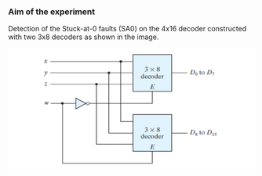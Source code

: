### Aim of the experiment

Detection of the Stuck-at-0 faults (SA0) on the 4x16 decoder constructed with two 3x8 decoders as shown in the image.

<center><img src="images/question.png" /></center><br />
